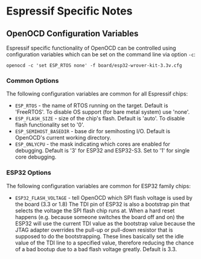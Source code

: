# Espressif Specific Notes

## OpenOCD Configuration Variables 

Espressif specific functionality of OpenOCD can be controlled using configuration variables which can be set on the command line via option `-c`:

`openocd -c 'set ESP_RTOS none' -f board/esp32-wrover-kit-3.3v.cfg`

### Common Options

The following configuration variables are common for all Espressif chips:
* `ESP_RTOS` - the name of RTOS running on the target. Default is 'FreeRTOS'. To disable OS support (for bare metal system) use 'none'.
* `ESP_FLASH_SIZE` - size of the chip's flash. Default is 'auto'. To disable flash functionality set to '0'.
* `ESP_SEMIHOST_BASEDIR` - base dir for semihosting I/O. Default is OpenOCD's current working directory.
* `ESP_ONLYCPU` - the mask indicating which cores are enabled for debugging. Default is '3' for ESP32 and ESP32-S3.
  Set to '1' for single core debugging.

### ESP32 Options

The following configuration variables are common for ESP32 family chips:
* `ESP32_FLASH_VOLTAGE` - tell OpenOCD which SPI flash voltage is used by the board (3.3 or 1.8)
  The TDI pin of ESP32 is also a bootstrap pin that selects the voltage the SPI flash
  chip runs at. When a hard reset happens (e.g. because someone switches the board off
  and on) the ESP32 will use the current TDI value as the bootstrap value because the
  JTAG adapter overrides the pull-up or pull-down resistor that is supposed to do the
  bootstrapping. These lines basically set the idle value of the TDI line to a
  specified value, therefore reducing the chance of a bad bootup due to a bad flash
  voltage greatly. Default is 3.3.
